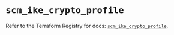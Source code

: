 # `scm_ike_crypto_profile`

Refer to the Terraform Registry for docs: [`scm_ike_crypto_profile`](https://registry.terraform.io/providers/paloaltonetworks/scm/1.0.2/docs/resources/ike_crypto_profile).
